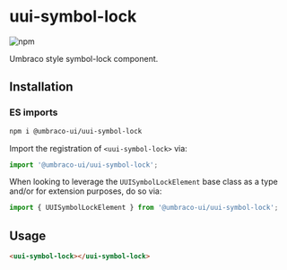 # uui-symbol-lock

![npm](https://img.shields.io/npm/v/@umbraco-ui/uui-symbol-lock?logoColor=%231B264F)

Umbraco style symbol-lock component.

## Installation

### ES imports

```zsh
npm i @umbraco-ui/uui-symbol-lock
```

Import the registration of `<uui-symbol-lock>` via:

```javascript
import '@umbraco-ui/uui-symbol-lock';
```

When looking to leverage the `UUISymbolLockElement` base class as a type and/or for extension purposes, do so via:

```javascript
import { UUISymbolLockElement } from '@umbraco-ui/uui-symbol-lock';
```

## Usage

```html
<uui-symbol-lock></uui-symbol-lock>
```
